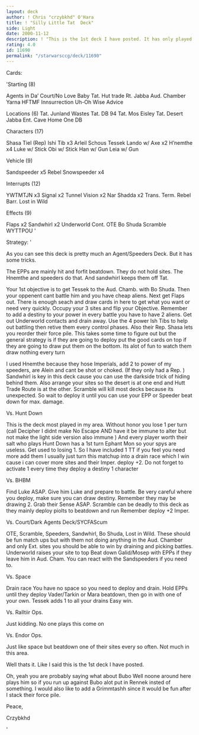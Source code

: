```yaml
---
layout: deck
author: ! Chris "crzybkhd" O'Hara
title: ! "Silly Little Tat  Deck"
side: Light
date: 2000-11-12
description: ! "This is the 1st deck I have posted. It has only played a few games but has done very well."
rating: 4.0
id: 11690
permalink: "/starwarsccg/deck/11690"
---
```

Cards: 

'Starting (8)

Agents in Da’ Court/No Love Baby
Tat. Hut trade Rt.
Jabba Aud. Chamber
Yarna
HFTMF
Innsurrection
Uh-Oh
Wise Advice

Locations (6)
Tat. Junland Wastes
Tat. DB 94
Tat. Mos Eisley
Tat. Desert
Jabba Ent. Cave
Home One DB

Characters (17)

Shasa Tiel (Rep)
Ishi Tib x3
Arleil Schous
Tessek
Lando w/ Axe x2
H’nemthe x4
Luke w/ Stick
Obi w/ Stick
Han w/ Gun
Leia w/ Gun

Vehicle (9)

Sandspeeder x5
Rebel Snowspeeder x4

Interrupts (12)

YWTMTJN x3
Signal x2
Tunnel Vision x2
Nar Shadda x2
Trans. Term.
Rebel Barr.
Lost in Wild

Effects (9)

Flaps x2
Sandwhirl x2
Underworld Cont.
OTE
Bo Shuda
Scramble
WYTTPOU
'

Strategy: '

As you can see this deck is pretty much an Agent/Speeders Deck. But it has some tricks.

The EPPs are mainly hit and forfit beatdown. They do not hold sites. The Hnemthe and speeders do that. And sandwhirl keeps them off Tat.

Your 1st objective is to get Tessek to the Aud. Chamb. with Bo Shuda. Then your oppenent cant battle him and you have cheap aliens. Next get Flaps out. There is enough seach and draw cards in here to get what you want or need very quickly. Occupy your 3 sites and flip your Objective. Remember to add a destiny to your power in every battle you have to have 2 aliens.
Get out Underworld contacts and drain away. Use the 4 power Ish Tibs to help out battling then retive them every control phases. Also their Rep. Shasa lets you reorder their force pile. This takes some time to figure out but the general strategy is if they are going to deploy put the good cards on top if they are going to draw put them on the bottom. Its alot of fun to watch them draw nothing every turn

I used Hnemthe because they hose Imperials, add 2 to power of my speeders, are Alein and cant be shot or choked. (If they only had a Rep. ) Sandwhirl is key in this deck cause you can use the darkside trick of hiding behind them. Also arrange your sites so the desert is at one end and Hutt Trade Route is at the other. Scramble will kill most decks because its unexpected. So wait to deploy it until you can use your EPP or Speeder beat down for max. damage.

Vs. Hunt Down

This is the deck most played in my area. Without honor you lose 1 per turn (call Decipher I didnt make No Escape AND have it be immune to alter but not make the light side version also immune ) And every player worth their salt who plays Hunt Down has a 1st turn Ephant Mon so your spys are useless. Get used to losing 1. So I have included 1 TT if you feel you need more add them I usually just turn this matchup into a drain race which I win cause i can cover more sites and their Imper. deploy +2. Do not forget to activate 1 every time they deploy a destiny 1 character 

Vs. BHBM

Find Luke ASAP. Give him Luke and prepare to battle. Be very careful where you deploy, make sure you can draw destiny. Remember they may be drawing 2. Grab their Sense ASAP. Scramble can be deadly to this deck as they mainly deploy piolts to beatdown and run Remember deploy +2 Imper.

Vs. Court/Dark Agents Deck/SYCFAScum

OTE, Scramble, Speeders, Sandwhirl, Bo Shuda, Lost in Wild. These should be fun match ups but with them not doing anything in the Aud. Chamber and only Ext. sites you should be able to win by draining and picking battles. Underworld raises your site to top Beat down Galid/Mosep with EPPs if they leave him in Aud. Cham. You can react with the Sandspeeders if you need to.

Vs. Space

Drain race You have no space so you need to deploy and drain. Hold EPPs until they deploy Vader/Tarkin or Mara beatdown, then go in with one of your own. Tessek adds 1 to all your drains
Easy win.

Vs. Ralltiir Ops.

Just kidding. No one plays this come on

Vs. Endor Ops.

Just like space but beatdown one of their sites every so often. Not much in this area.

Well thats it. Like I said this is the 1st deck I have posted.

Oh, yeah you are probably saying what about Bubo Well noone around here plays him so if you run up against Bubo alot put in Rennek insted of something. I would also like to add a Grimmtashh since it would be fun after I stack their force pile.

Peace,

Crzybkhd

'
